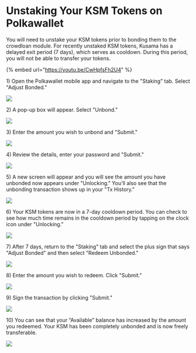 # Unstaking Your KSM Tokens on Polkawallet

You will need to unstake your KSM tokens prior to bonding them to the crowdloan module. For recently unstaked KSM tokens, Kusama has a delayed exit period \(7 days\), which serves as cooldown. During this period, you will not be able to transfer your tokens.  


{% embed url="https://youtu.be/CwHpfsFh2U4" %}



1\) Open the Polkawallet mobile app and navigate to the "Staking" tab. Select "Adjust Bonded." 

![](../../../.gitbook/assets/image%20%2815%29.png)



2\) A pop-up box will appear. Select "Unbond." 

![](../../../.gitbook/assets/image%20%286%29.png)



3\) Enter the amount you wish to unbond and "Submit."

![](../../../.gitbook/assets/image%20%2816%29.png)



4\) Review the details, enter your password and "Submit."

![](../../../.gitbook/assets/image%20%2818%29.png)



5\) A new screen will appear and you will see the amount you have unbonded now appears under "Unlocking." You'll also see that the unbonding transaction shows up in your "Tx History." 

![](../../../.gitbook/assets/image%20%2814%29.png)



6\) Your KSM tokens are now in a 7-day cooldown period. You can check to see how much time remains in the cooldown period by tapping on the clock icon under "Unlocking." 

![](../../../.gitbook/assets/image%20%2813%29%20%281%29.png)



7\) After 7 days, return to the "Staking" tab and select the plus sign that says "Adjust Bonded" and then select "Redeem Unbonded."

![](../../../.gitbook/assets/image%20%2821%29.png)



8\) Enter the amount you wish to redeem. Click "Submit." 

![](../../../.gitbook/assets/image%20%2820%29.png)



9\) Sign the transaction by clicking "Submit."

![](../../../.gitbook/assets/image%20%2810%29.png)



10\) You can see that your “Available” balance has increased by the amount you redeemed. Your KSM has been completely unbonded and is now freely transferable.

![](../../../.gitbook/assets/image%20%2819%29.png)

